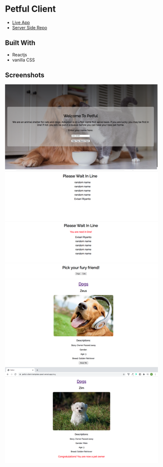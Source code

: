 # Petful Client

- [Live App](https://petful-client-template-pearl.vercel.app/)
- [Server Side Repo](https://github.com/eriyanto87/petful-server)

## Built With

- Reactjs
- vanilla CSS

## Screenshots

![home_page](./src/images/home.png)
![line_page](./src/images/line.png)
![top_of_the_line](./src/images/top-of-the-line.png)
![adoption_page](./src/images/adoptionpage.png)
![dog_page](./src/images/dog-page.png)
![confirmation_page](./src/images/confirmation.png)
